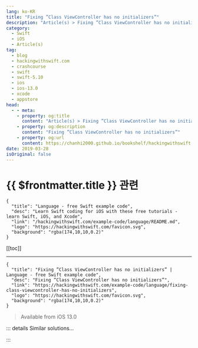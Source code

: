 ```yaml
---
lang: ko-KR
title: "Fixing ”Class ViewController has no initializers”"
description: "Article(s) > Fixing ”Class ViewController has no initializers”"
category:
  - Swift
  - iOS
  - Article(s)
tag: 
  - blog
  - hackingwithswift.com
  - crashcourse
  - swift
  - swift-5.10
  - ios
  - ios-13.0
  - xcode
  - appstore
head:
  - - meta:
    - property: og:title
      content: "Article(s) > Fixing ”Class ViewController has no initializers”"
    - property: og:description
      content: "Fixing ”Class ViewController has no initializers”"
    - property: og:url
      content: https://chanhi2000.github.io/bookshelf/hackingwithswift.com/example-code/language/fixing-class-viewcontroller-has-no-initializers.html
date: 2019-03-28
isOriginal: false
---
```


# {{ $frontmatter.title }} 관련

```component VPCard
{
  "title": "Language - free Swift example code",
  "desc": "Learn Swift coding for iOS with these free tutorials - learn Swift, iOS, and Xcode",
  "link": "/hackingwithswift.com/example-code/language/README.md",
  "logo": "https://hackingwithswift.com/favicon.svg",
  "background": "rgba(174,10,10,0.2)"
}
```

[[toc]]

---

```component VPCard
{
  "title": "Fixing ”Class ViewController has no initializers” | Language - free Swift example code",
  "desc": "Fixing ”Class ViewController has no initializers”",
  "link": "https://hackingwithswift.com/example-code/language/fixing-class-viewcontroller-has-no-initializers",
  "logo": "https://hackingwithswift.com/favicon.svg",
  "background": "rgba(174,10,10,0.2)"
}
```

> Available from iOS 13.0

<VidStack src="youtube/o_qBp32KpOI" />

<!-- TODO: 작성 -->

<!-- 
This is a common error, and one you can fix in just a few seconds. Swift has very strict rules about property initialization: if you give a class any properties without a default value, you *must* create an initializer that sets those default values.

There are two ways to solve this problem: either provide a default value for your property when you define the property, or create a custom `init()` method to set the value.

First, identify the problem property. Look for things like this:

```swift
class ViewController: UIViewController {
    var username: String
}
```

That defines a new property but doesn't give it an initial value, so Swift will refuse to build the app.

The simple solution is just to give your property a sensible initial value when it's defined, like this:

```swift
class ViewController: UIViewController {
    var username: String = "Anonymous"
}
```

The slightly more complicated solution is to create a custom initializer that gives properties default values in one place, then calls `super.init()`. When working with `UIViewController` and storyboards, the initializer you will want to override should look like this:

```swift
required init?(coder aDecoder: NSCoder) {
    self.username = "Anonymous"
    super.init(coder: aDecoder)
}
```

Remember: you must initialize all your own properties before calling `super.init()` or any other methods.

-->

::: details Similar solutions…

<!--
/example-code/uikit/fixing-failed-to-obtain-a-cell-from-its-datasource">Fixing "Failed to obtain a cell from its DataSource" 
/example-code/uikit/fixing-unable-to-dequeue-a-cell-with-identifier">Fixing "Unable to dequeue a cell with identifier" 
/example-code/language/fixing-ambiguous-reference-to-member-when-using-ceil-or-round">Fixing "Ambiguous reference to member when using ceil or round"</a>
-->

:::


